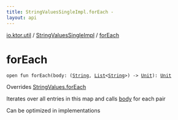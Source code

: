 ```yaml
---
title: StringValuesSingleImpl.forEach - 
layout: api
---
```


<div class='api-docs-breadcrumbs'><a href="../index.html">io.ktor.util</a> / <a href="index.html">StringValuesSingleImpl</a> / <a href="./for-each.html">forEach</a></div>

# forEach

<div class="signature"><code><span class="keyword">open</span> <span class="keyword">fun </span><span class="identifier">forEach</span><span class="symbol">(</span><span class="parameterName" id="io.ktor.util.StringValuesSingleImpl$forEach(kotlin.Function2((kotlin.String, kotlin.collections.List(()), kotlin.Unit)))/body">body</span><span class="symbol">:</span>&nbsp;<span class="symbol">(</span><a href="https://kotlinlang.org/api/latest/jvm/stdlib/kotlin/-string/index.html"><span class="identifier">String</span></a><span class="symbol">,</span>&nbsp;<a href="https://kotlinlang.org/api/latest/jvm/stdlib/kotlin.collections/-list/index.html"><span class="identifier">List</span></a><span class="symbol">&lt;</span><a href="https://kotlinlang.org/api/latest/jvm/stdlib/kotlin/-string/index.html"><span class="identifier">String</span></a><span class="symbol">&gt;</span><span class="symbol">)</span>&nbsp;<span class="symbol">-&gt;</span>&nbsp;<a href="https://kotlinlang.org/api/latest/jvm/stdlib/kotlin/-unit/index.html"><span class="identifier">Unit</span></a><span class="symbol">)</span><span class="symbol">: </span><a href="https://kotlinlang.org/api/latest/jvm/stdlib/kotlin/-unit/index.html"><span class="identifier">Unit</span></a></code></div>

Overrides <a href="../-string-values/for-each.html">StringValues.forEach</a>

Iterates over all entries in this map and calls <a href="for-each.html#io.ktor.util.StringValuesSingleImpl$forEach(kotlin.Function2((kotlin.String, kotlin.collections.List(()), kotlin.Unit)))/body">body</a> for each pair

Can be optimized in implementations

